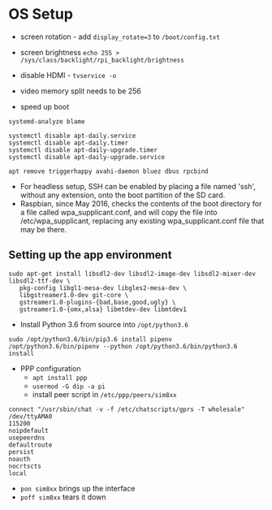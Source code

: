 # OS Setup
* screen rotation - add `display_rotate=3` to `/boot/config.txt`
* screen brightness `echo 255 > /sys/class/backlight/rpi_backlight/brightness`
* disable HDMI - `tvservice -o`
* video memory split needs to be 256

* speed up boot
```
systemd-analyze blame

systemctl disable apt-daily.service
systemctl disable apt-daily.timer
systemctl disable apt-daily-upgrade.timer
systemctl disable apt-daily-upgrade.service

apt remove triggerhappy avahi-daemon bluez dbus rpcbind
```

* For headless setup, SSH can be enabled by placing a file named 'ssh', without any extension, onto the boot partition of the SD card.
* Raspbian, since May 2016, checks the contents of the boot directory for a file called wpa_supplicant.conf, and will copy the file into /etc/wpa_supplicant, replacing any existing wpa_supplicant.conf file that may be there.

## Setting up the app environment

```
sudo apt-get install libsdl2-dev libsdl2-image-dev libsdl2-mixer-dev libsdl2-ttf-dev \
   pkg-config libgl1-mesa-dev libgles2-mesa-dev \
   libgstreamer1.0-dev git-core \
   gstreamer1.0-plugins-{bad,base,good,ugly} \
   gstreamer1.0-{omx,alsa} libmtdev-dev libmtdev1
```

* Install Python 3.6 from source into `/opt/python3.6`

```
sudo /opt/python3.6/bin/pip3.6 install pipenv
/opt/python3.6/bin/pipenv --python /opt/python3.6/bin/python3.6 install
```

* PPP configuration
  * `apt install ppp`
  * `usermod -G dip -a pi`
  * install peer script in `/etc/ppp/peers/sim8xx`
```
connect "/usr/sbin/chat -v -f /etc/chatscripts/gprs -T wholesale"
/dev/ttyAMA0
115200
noipdefault
usepeerdns
defaultroute
persist
noauth
nocrtscts
local
```
  * `pon sim8xx` brings up the interface
  * `poff sim8xx` tears it down
